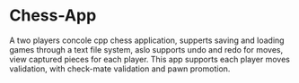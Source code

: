 # Chess-App

A two players concole cpp chess application, supperts saving and loading games through a text file system, aslo supports undo and redo for moves, view captured pieces for each player.
This app supports each player moves validation, with check-mate validation and pawn promotion.
